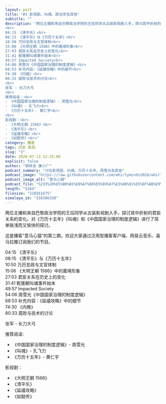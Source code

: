 ```yaml
---
layout: post
title: "#3 影视剧、叫魂、政治学及其他"
subtitle: ""
description: "两位主播和来自巴黎政治学院的王珏同学从古装影视剧入手，探讨其中折射的君臣关系的变化。对《万历十五年》《叫魂》和《中国国家治理的制度逻辑》进行了简单肤浅而又愉快的探讨。<br>
<br>
04:15 《清平乐》<br>
08:15 《清平乐》与《万历十五年》<br>
10:50 万历怠政与文官体制<br>
15:06 《大明王朝 1566》中的嘉靖形象<br>
27:03 君臣关系在历史上的变化<br>
31:41 乾隆朝叫魂事件始末<br>
49:57 Impacted Society<br>
54:06 周雪光《中国国家治理的制度逻辑》<br>
68:53 补充内容:《延禧攻略》中的细节<br>
74:30 《内帷》<br>
80:33 腐败与技术的讨论<br>
<br>
张军 - 长刀大弓
<br>
推荐阅读：<br>
- 《中国国家治理的制度逻辑》- 周雪光<br>
- 《叫魂》- 孔飞力<br>
- 《万历十五年》- 黄仁宇<br>
<br>
影视剧：<br>
- 《大明王朝 1566》<br>
- 《清平乐》<br>
- 《延禧攻略》<br>
- 《如懿传》<br>"
category: 播客
tags: 历史 影视
slug: "3"
date: 2020-07-13 12:35:00 
explicit: false
author: "胡祥龙 康小广"
podcast_summary: "讨论影视剧、叫魂、万历十五年、周雪光及其他"
podcast_image: "https://raw.githubusercontent.com/whirlyminds2020/whirlyminds2020.github.io/master/assets/images/logo.png"
podcast_image_alt: "意马心猿"
podcast_file: "%233%20%E5%BD%B1%E8%A7%86%E5%89%A7%E3%80%81%E5%8F%AB%E9%AD%82%E3%80%81%E6%94%BF%E6%B2%BB%E5%AD%A6%E5%8F%8A%E5%85%B6%E4%BB%96.mp3"
length: "5264"
filesize: "210561675"
ximalaya_id: "316366338"
---
```


两位主播和来自巴黎政治学院的王珏同学从古装影视剧入手，探讨其中折射的君臣关系的变化。对《万历十五年》《叫魂》和《中国国家治理的制度逻辑》进行了简单肤浅而又愉快的探讨。

这是播客“意马心猿”的第三期，欢迎大家通过泛用型播客客户端、网易云音乐、喜马拉雅订阅我们的节目。

04:15 《清平乐》  
08:15 《清平乐》与《万历十五年》  
10:50 万历怠政与文官体制  
15:06 《大明王朝 1566》中的嘉靖形象  
27:03 君臣关系在历史上的变化  
31:41 乾隆朝叫魂事件始末  
49:57 Impacted Society  
54:06 周雪光《中国国家治理的制度逻辑》  
68:53 补充内容：《延禧攻略》中的细节  
74:30 《内帷》  
80:33 腐败与技术的讨论  

张军 - 长刀大弓

推荐阅读:
- 《中国国家治理的制度逻辑》- 周雪光
- 《叫魂》- 孔飞力
- 《万历十五年》- 黄仁宇

影视剧：
- 《大明王朝 1566》
- 《清平乐》
- 《延禧攻略》
- 《如懿传》
